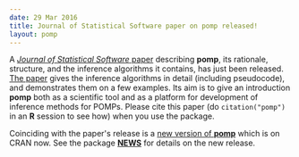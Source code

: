 ```yaml
---
date: 29 Mar 2016
title: Journal of Statistical Software paper on pomp released!
layout: pomp
---
```


A [*Journal of Statistical Software* paper](https://www.jstatsoft.org/article/view/v069i12) describing **pomp**, its rationale, structure, and the inference algorithms it contains, has just been released.
[The paper](http://dx.doi.org/10.18637/jss.v069.i12) gives the inference algorithms in detail (including pseudocode), and demonstrates them on a few examples.
Its aim is to give an introduction **pomp** both as a scientific tool and as a platform for development of inference methods for POMPs.
Please cite this paper (do `citation("pomp")` in an **R** session to see how) when you use the package.
<!--more-->
Coinciding with the paper's release is a [new version of **pomp**](https://cran.r-project.org/web/packages/pomp/) which is on CRAN now.
See the package [**NEWS**](https://kingaa.github.io/pomp/NEWS/) for details on the new release.
